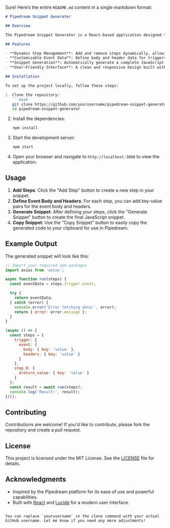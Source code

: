 Sure! Here’s the entire `README.md` content in a single markdown format:

```markdown
# Pipedream Snippet Generator

## Overview

The Pipedream Snippet Generator is a React-based application designed to help users create and manage Pipedream snippets easily. By providing an intuitive interface, users can define event triggers, headers, and return values, ultimately generating JavaScript snippets that can be used in Pipedream's custom code blocks.

## Features

- **Dynamic Step Management**: Add and remove steps dynamically, allowing for flexible snippet creation.
- **Customizable Event Data**: Define body and header data for triggers, which will be included in the generated snippet.
- **Snippet Generation**: Automatically generate a complete JavaScript snippet ready to be copied and used in Pipedream.
- **User-Friendly Interface**: A clean and responsive design built with React for an enjoyable user experience.

## Installation

To set up the project locally, follow these steps:

1. Clone the repository:
   ```bash
   git clone https://github.com/yourusername/pipedream-snippet-generator.git
   cd pipedream-snippet-generator
   ```

2. Install the dependencies:
   ```bash
   npm install
   ```

3. Start the development server:
   ```bash
   npm start
   ```

4. Open your browser and navigate to `http://localhost:3000` to view the application.

## Usage

1. **Add Steps**: Click the "Add Step" button to create a new step in your snippet.
2. **Define Event Body and Headers**: For each step, you can add key-value pairs for the event body and headers.
3. **Generate Snippet**: After defining your steps, click the "Generate Snippet" button to create the final JavaScript snippet.
4. **Copy Snippet**: Use the "Copy Snippet" button to easily copy the generated code to your clipboard for use in Pipedream.

## Example Output

The generated snippet will look like this:

```javascript
// Import your required npm packages
import axios from 'axios';

async function run(steps) {
  const eventData = steps.trigger.event;

  try {
    return eventData;
  } catch (error) {
    console.error('Error fetching data:', error);
    return { error: error.message };
  }
}

(async () => {
  const steps = {
    trigger: {
      event: {
        body: { key: 'value' },
        headers: { key: 'value' }
      }
    },
    step_0: {
      $return_value: { key: 'value' }
    }
  };
  const result = await run(steps);
  console.log('Result:', result);
})();
```

## Contributing

Contributions are welcome! If you'd like to contribute, please fork the repository and create a pull request.

## License

This project is licensed under the MIT License. See the [LICENSE](LICENSE) file for details.

## Acknowledgments

- Inspired by the Pipedream platform for its ease of use and powerful capabilities.
- Built with [React](https://reactjs.org/) and [Lucide](https://lucide.dev/) for a modern user interface.
```

You can replace `yourusername` in the clone command with your actual GitHub username. Let me know if you need any more adjustments!